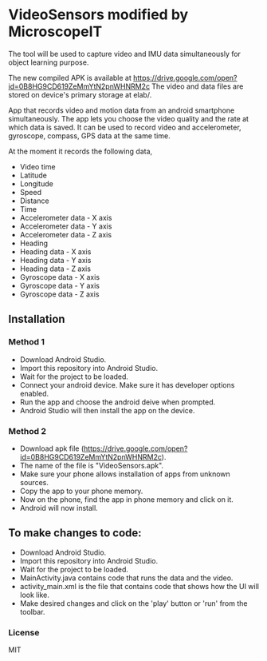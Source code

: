 # VideoSensors modified by MicroscopeIT

The tool will be used to capture video and IMU data simultaneously for object learning purpose. 

The new compiled APK is available at https://drive.google.com/open?id=0B8HG9CD619ZeMmYtN2pnWHNRM2c 
The video and data files are stored on device's primary storage at elab/<date>.

App that records video and motion data from an android smartphone simultaneously. 
The app lets you choose the video quality and the rate at which data is saved.
It can be used to record video and accelerometer, gyroscope, compass, GPS data at the same time.

At the moment it records the following data,
- Video time
- Latitude
- Longitude 
- Speed
- Distance
- Time
- Accelerometer data - X axis
- Accelerometer data - Y axis
- Accelerometer data - Z axis
- Heading
- Heading data - X axis
- Heading data - Y axis
- Heading data - Z axis
- Gyroscope data - X axis
- Gyroscope data - Y axis
- Gyroscope data - Z axis


## Installation 
### Method 1 

 - Download Android Studio.
 - Import this repository into Android Studio.
 - Wait for the project to be loaded. 
 - Connect your android device. Make sure it has developer options enabled.
 - Run the app and choose the android deive when prompted.
 - Android Studio will then install the app on the device. 

### Method 2

- Download apk file (https://drive.google.com/open?id=0B8HG9CD619ZeMmYtN2pnWHNRM2c).
- The name of the file is "VideoSensors.apk".
- Make sure your phone allows installation of apps from unknown sources.
- Copy the app to your phone memory.
- Now on the phone, find the app in phone memory and click on it.
- Android will now install.

## To make changes to code: 

 - Download Android Studio.
 - Import this repository into Android Studio.
 - Wait for the project to be loaded. 
 - MainActivity.java contains code that runs the data and the video.
 - activity_main.xml is the file that contains code that shows how the UI will look like.
 - Make desired changes and click on the 'play' button or 'run' from the toolbar. 



### License

MIT
